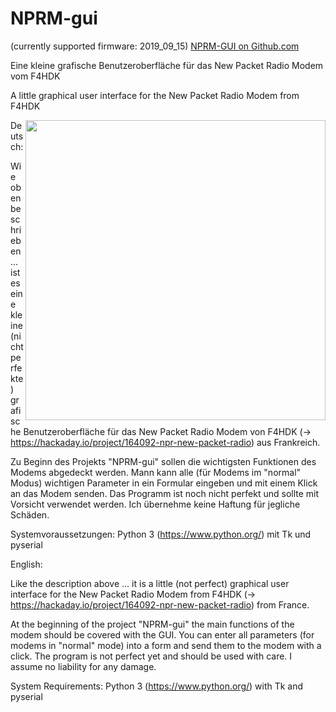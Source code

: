 # NPRM-gui
(currently supported firmware: 2019_09_15)
<a href="https://github.com/cbrueck/nprm-gui">NPRM-GUI on Github.com</a>

Eine kleine grafische Benutzeroberfläche für das New Packet Radio Modem vom F4HDK

A little graphical user interface for the New Packet Radio Modem from F4HDK

<img align="right" width="480" src="https://raw.githubusercontent.com/pcbx/nprm-gui/master/20191118.png">

Deutsch:

Wie oben beschrieben ... ist es eine kleine (nicht perfekte) grafische Benutzeroberfläche für das New Packet Radio Modem von F4HDK (-> https://hackaday.io/project/164092-npr-new-packet-radio) aus Frankreich.

Zu Beginn des Projekts "NPRM-gui" sollen die wichtigsten Funktionen des Modems abgedeckt werden. Mann kann alle (für Modems im "normal" Modus) wichtigen Parameter in ein Formular eingeben und mit einem Klick an das Modem senden. Das Programm ist noch nicht perfekt und sollte mit Vorsicht verwendet werden. Ich übernehme keine Haftung für jegliche Schäden.

Systemvoraussetzungen:
Python 3 (https://www.python.org/) mit Tk und pyserial


English:

Like the description above ... it is a little (not perfect) graphical user interface for the New Packet Radio Modem from F4HDK (-> https://hackaday.io/project/164092-npr-new-packet-radio) from France.

At the beginning of the project "NPRM-gui" the main functions of the modem should be covered with the GUI. You can enter all parameters (for modems in "normal" mode) into a form and send them to the modem with a click. The program is not perfect yet and should be used with care. I assume no liability for any damage.

System Requirements:
Python 3 (https://www.python.org/) with Tk and pyserial

